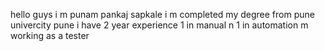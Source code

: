 hello guys i m punam pankaj sapkale i m completed my degree from pune univercity pune i have 2 year experience 1 in manual n 1 in automation m working as a tester

